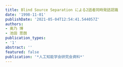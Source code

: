 ```yaml
---
title: Blind Source Separation による2話者同時発話認識
date: '1998-11-01'
publishDate: '2021-05-04T12:54:41.544057Z'
authors:
- 奥乃 博
- 池田 思朗
publication_types:
- '1'
abstract: ''
featured: false
publication: '*人工知能学会研究会資料*'
---
```

